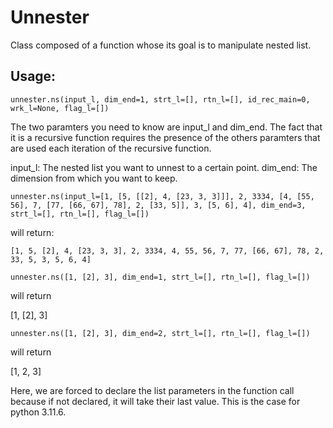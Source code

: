 # Unnester

Class composed of a function whose its goal is to manipulate nested list.

## Usage:

`unnester.ns(input_l, dim_end=1, strt_l=[], rtn_l=[], id_rec_main=0, wrk_l=None, flag_l=[])`

The two paramters you need to know are input_l and dim_end. The fact that it is a recursive function requires the presence of the others paramters that are used each iteration of the recursive function.

input_l: The nested list you want to unnest to a certain point.
dim_end: The dimension from which you want to keep. 

`unnester.ns(input_l=[1, [5, [[2], 4, [23, 3, 3]]], 2, 3334, [4, [55, 56], 7, [77, [66, 67], 78], 2, [33, 5]], 3, [5, 6], 4], dim_end=3, strt_l=[], rtn_l=[], flag_l=[])`

will return:

`[1, 5, [2], 4, [23, 3, 3], 2, 3334, 4, 55, 56, 7, 77, [66, 67], 78, 2, 33, 5, 3, 5, 6, 4]`

`unnester.ns([1, [2], 3], dim_end=1, strt_l=[], rtn_l=[], flag_l=[])`

will return

[1, [2], 3]

`unnester.ns([1, [2], 3], dim_end=2, strt_l=[], rtn_l=[], flag_l=[])`

will return

[1, 2, 3]

Here, we are forced to declare the list parameters in the function call because if not declared, it will take their last value. 
This is the case for python 3.11.6.



